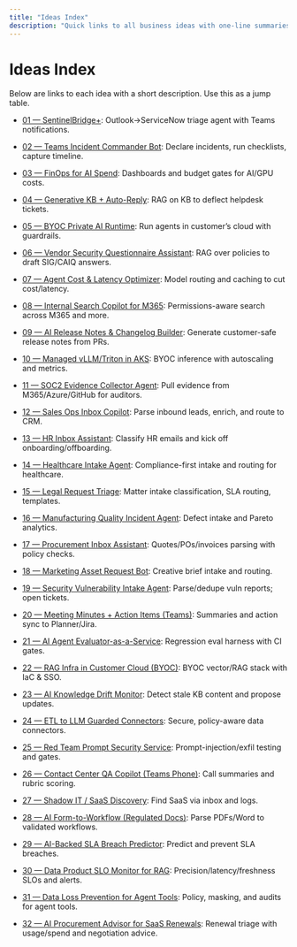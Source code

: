 ```yaml
---
title: "Ideas Index"
description: "Quick links to all business ideas with one-line summaries."
---
```


# Ideas Index

Below are links to each idea with a short description. Use this as a jump table.

- [01 — SentinelBridge+](./01_SentinelBridge+.md): Outlook→ServiceNow triage agent with Teams notifications.
- [02 — Teams Incident Commander Bot](./02_TeamsIncidentCommanderBot.md): Declare incidents, run checklists, capture timeline.
- [03 — FinOps for AI Spend](./03_FinOps_For_AI_Spend.md): Dashboards and budget gates for AI/GPU costs.
- [04 — Generative KB + Auto-Reply](./04_Generative_KB_AutoReply_for_Helpdesk.md): RAG on KB to deflect helpdesk tickets.
- [05 — BYOC Private AI Runtime](./05_BYOC_Private_AI_Runtime.md): Run agents in customer’s cloud with guardrails.
- [06 — Vendor Security Questionnaire Assistant](./06_VendorSecurityQuestionnaireAssistant.md): RAG over policies to draft SIG/CAIQ answers.
- [07 — Agent Cost & Latency Optimizer](./07_Agent_Cost_and_Latency_Optimizer.md): Model routing and caching to cut cost/latency.
- [08 — Internal Search Copilot for M365](./08_Internal_Search_Copilot_for_M365.md): Permissions-aware search across M365 and more.
- [09 — AI Release Notes & Changelog Builder](./09_AI_Release_Notes_and_Changelog_Builder.md): Generate customer-safe release notes from PRs.
- [10 — Managed vLLM/Triton in AKS](./10_Managed_vLLM_Triton_in_AKS.md): BYOC inference with autoscaling and metrics.
- [11 — SOC2 Evidence Collector Agent](./11_SOC2_Evidence_Collector_Agent.md): Pull evidence from M365/Azure/GitHub for auditors.
- [12 — Sales Ops Inbox Copilot](./12_Sales_Ops_Inbox_Copilot.md): Parse inbound leads, enrich, and route to CRM.
- [13 — HR Inbox Assistant](./13_HR_Inbox_Assistant.md): Classify HR emails and kick off onboarding/offboarding.
- [14 — Healthcare Intake Agent](./14_Healthcare_Intake_Agent.md): Compliance-first intake and routing for healthcare.
- [15 — Legal Request Triage](./15_Legal_Request_Triage.md): Matter intake classification, SLA routing, templates.
- [16 — Manufacturing Quality Incident Agent](./16_Manufacturing_Quality_Incident_Agent.md): Defect intake and Pareto analytics.
- [17 — Procurement Inbox Assistant](./17_Procurement_Inbox_Assistant.md): Quotes/POs/invoices parsing with policy checks.
- [18 — Marketing Asset Request Bot](./18_Marketing_Asset_Request_Bot.md): Creative brief intake and routing.
- [19 — Security Vulnerability Intake Agent](./19_Security_Vulnerability_Intake_Agent.md): Parse/dedupe vuln reports; open tickets.
- [20 — Meeting Minutes + Action Items (Teams)](./20_Meeting_Minutes_Action_Items_Pipeline_Teams.md): Summaries and action sync to Planner/Jira.
- [21 — AI Agent Evaluator-as-a-Service](./21_AI_Agent_Evaluator_as_a_Service.md): Regression eval harness with CI gates.
- [22 — RAG Infra in Customer Cloud (BYOC)](./22_RAG_Infra_in_Customer_Cloud_BYOC.md): BYOC vector/RAG stack with IaC & SSO.
- [23 — AI Knowledge Drift Monitor](./23_AI_Knowledge_Drift_Monitor.md): Detect stale KB content and propose updates.
- [24 — ETL to LLM Guarded Connectors](./24_ETL_to_LLM_Guarded_Connectors.md): Secure, policy-aware data connectors.
- [25 — Red Team Prompt Security Service](./25_Red_Team_Prompt_Security_Service.md): Prompt-injection/exfil testing and gates.
- [26 — Contact Center QA Copilot (Teams Phone)](./26_Contact_Center_QA_Copilot_Teams_Phone.md): Call summaries and rubric scoring.
- [27 — Shadow IT / SaaS Discovery](./27_Shadow_IT_SaaS_Discovery_via_Email_and_Logs.md): Find SaaS via inbox and logs.
- [28 — AI Form-to-Workflow (Regulated Docs)](./28_AI_Form_to_Workflow_for_Regulated_Docs.md): Parse PDFs/Word to validated workflows.
- [29 — AI-Backed SLA Breach Predictor](./29_AI_Backed_SLA_Breach_Predictor.md): Predict and prevent SLA breaches.

- [30 — Data Product SLO Monitor for RAG](./30_Data_Product_SLO_Monitor_for_RAG.md): Precision/latency/freshness SLOs and alerts.
- [31 — Data Loss Prevention for Agent Tools](./31_Data_Loss_Prevention_for_Agent_Tools.md): Policy, masking, and audits for agent tools.
- [32 — AI Procurement Advisor for SaaS Renewals](./32_AI_Procurement_Advisor_for_SaaS_Renewals.md): Renewal triage with usage/spend and negotiation advice.

